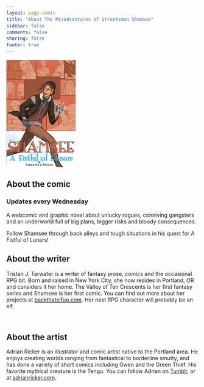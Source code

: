 ```yaml
---
layout: page-comic
title: "About The Misadventures of Streetsman Shamsee"
sidebar: false
comments: false
sharing: false
footer: true
---
```


<div class="row">
   <div class="small-12 medium-4 text-center right">
    <img src="/images/comics/thumbs/A-fistful-of-lunars.jpg" alt="A Fistful of Lunars cover" class="left">
  </div>
   <div class="small-12 medium-8 spotlight-blurb right">
   <h2>About the comic</h2>
<h3 class="subheader">Updates every Wednesday</h3>
<p>A webcomic and graphic novel about unlucky rogues, conniving gangsters and an underworld full of big plans, bigger risks and bloody consequences.</p> 
<p>Follow Shamsee through back alleys and tough situations in his quest for A Fistful of Lunars!</p>
</div>
<div class="small-12 spotlight-blurb right">
<h2>About the writer</h2>
   <p>Tristan J. Tarwater is a writer of fantasy prose, comics and the occasional RPG bit. Born and raised in New York City, she now resides in Portland, OR and considers it her home. The Valley of Ten Crescents is her first fantasy series and Shamsee is her first comic. You can find out more about her projects at <a href="http://www.backthatelfup.com">backthatelfup.com</a>. Her next RPG character will probably be an elf.</p>
<br />
   
<h2>About the artist</h2>
<p>Adrian Ricker is an illustrator and comic artist native to the Portland area. He enjoys creating worlds ranging from fantastical to borderline smutty, and has done a variety of short comics including Gwen and the Green Thief. His favorite mythical creature is the Tengu. You can follow Adrian on <a href="http://adrianricker.tumblr.com/">Tumblr</a>, or at <a href="http://www.adrianricker.com/">adrianricker.com</a>.</p>
   </div>
  </div>